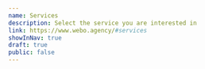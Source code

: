 ```yaml
---
name: Services
description: Select the service you are interested in
link: https://www.webo.agency/#services
showInNav: true
draft: true
public: false
---
```

